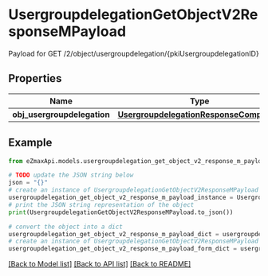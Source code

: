 # UsergroupdelegationGetObjectV2ResponseMPayload

Payload for GET /2/object/usergroupdelegation/{pkiUsergroupdelegationID}

## Properties

Name | Type | Description | Notes
------------ | ------------- | ------------- | -------------
**obj_usergroupdelegation** | [**UsergroupdelegationResponseCompound**](UsergroupdelegationResponseCompound.md) |  | 

## Example

```python
from eZmaxApi.models.usergroupdelegation_get_object_v2_response_m_payload import UsergroupdelegationGetObjectV2ResponseMPayload

# TODO update the JSON string below
json = "{}"
# create an instance of UsergroupdelegationGetObjectV2ResponseMPayload from a JSON string
usergroupdelegation_get_object_v2_response_m_payload_instance = UsergroupdelegationGetObjectV2ResponseMPayload.from_json(json)
# print the JSON string representation of the object
print(UsergroupdelegationGetObjectV2ResponseMPayload.to_json())

# convert the object into a dict
usergroupdelegation_get_object_v2_response_m_payload_dict = usergroupdelegation_get_object_v2_response_m_payload_instance.to_dict()
# create an instance of UsergroupdelegationGetObjectV2ResponseMPayload from a dict
usergroupdelegation_get_object_v2_response_m_payload_form_dict = usergroupdelegation_get_object_v2_response_m_payload.from_dict(usergroupdelegation_get_object_v2_response_m_payload_dict)
```
[[Back to Model list]](../README.md#documentation-for-models) [[Back to API list]](../README.md#documentation-for-api-endpoints) [[Back to README]](../README.md)


